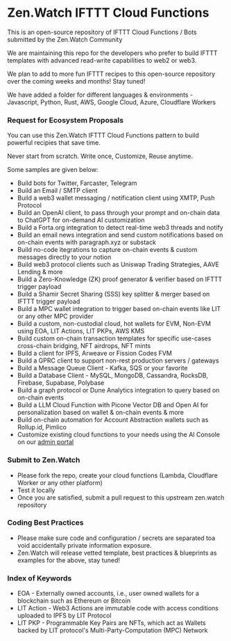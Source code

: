 # Zen.Watch IFTTT Cloud Functions
This is an open-source repository of IFTTT Cloud Functions / Bots submitted by the Zen.Watch Community

We are maintaining this repo for the developers who prefer to build IFTTT templates with advanced read-write capabilities to web2 or web3.

We plan to add to more fun IFTTT recipes to this open-source repository over the coming weeks and months! Stay tuned!

We have added a folder for different languages & environments - Javascript, Python, Rust, AWS, Google Cloud, Azure, Cloudflare Workers

### Request for Ecosystem Proposals
You can use this Zen.Watch IFTTT Cloud Functions pattern to build powerful recipies that save time. 

Never start from scratch. Write once, Customize, Reuse anytime.

Some samples are given below: 

- Build bots for Twitter, Farcaster, Telegram
- Build an Email / SMTP client 
- Build a web3 wallet messaging / notification client using XMTP, Push Protocol
- Build an OpenAI client, to pass through your prompt and on-chain data to ChatGPT for on-demand AI customization
- Build a Forta.org integration to detect real-time web3 threads and notify 
- Build an email news integration and send custom notifications based on on-chain events with paragraph.xyz or substack
- Build no-code itegrations to capture on-chain events & custom messages directly to your notion
- Build web3 protocol clients such as Uniswap Trading Strategies, AAVE Lending & more
- Build a Zero-Knowledge (ZK) proof generator & verifier based on IFTTT trigger payload
- Build a Shamir Secret Sharing (SSS) key splitter & merger based on IFTTT trigger payload
- Build a MPC wallet integration to trigger based on-chain events like LIT or any other MPC provider
- Build a custom, non-custodial cloud, hot wallets for EVM, Non-EVM using EOA, LIT Actions, LIT PKPs, AWS KMS
- Build custom on-chain transaction templates for specific use-cases cross-chain bridging, NFT airdrops, NFT mints
- Build a client for IPFS, Arweave or Fission Codes FVM
- Build a GPRC client to support non-rest production servers / gateways
- Build a Message Queue Client - Kafka, SQS or your favorite
- Build a Database Client - MySQL, MongoDB, Cassandra, RocksDB, Firebase, Supabase, Polybase 
- Build a graph protocol or Dune Analytics integration to query based on on-chain events
- Build a LLM Cloud Function with Picone Vector DB and Open AI for personalization based on wallet & on-chain events & more
- Build on-chain automation for Account Abstraction wallets such as Rollup.id, Pimlico
- Customize existing cloud functions to your needs using the AI Console on our [admin portal](https://admin.zen.watch)

### Submit to Zen.Watch
- Please fork the repo, create your cloud functions (Lambda, Cloudflare Worker or any other platform)
- Test it locally
- Once you are satisfied, submit a pull request to this upstream zen.watch repository

### Coding Best Practices
- Please make sure code and configuration / secrets are separated toa void accidentally private information exposure. 
- Zen.Watch will release vetted template, best practices & blueprints as examples for the above, stay tuned!

### Index of Keywords
- EOA - Externally owned accounts, i.e., user owned wallets for a blockchain such as Ethereum or Bitcoin
- LIT Action - Web3 Actions are immutable code with access conditions uploaded to IPFS by LIT Protocol
- LIT PKP - Programmable Key Pairs are NFTs, which act as Wallets backed by LIT protocol's Multi-Party-Computation (MPC) Network
